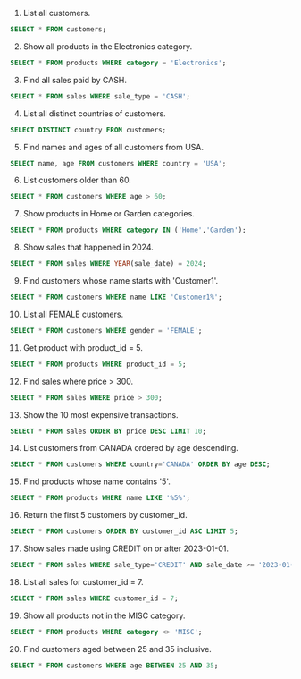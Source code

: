 1. List all customers.
```sql
SELECT * FROM customers;
```

2. Show all products in the Electronics category.
```sql
SELECT * FROM products WHERE category = 'Electronics';
```

3. Find all sales paid by CASH.
```sql
SELECT * FROM sales WHERE sale_type = 'CASH';
```

4. List all distinct countries of customers.
```sql
SELECT DISTINCT country FROM customers;
```

5. Find names and ages of all customers from USA.
```sql
SELECT name, age FROM customers WHERE country = 'USA';
```

6. List customers older than 60.
```sql
SELECT * FROM customers WHERE age > 60;
```

7. Show products in Home or Garden categories.
```sql
SELECT * FROM products WHERE category IN ('Home','Garden');
```

8. Show sales that happened in 2024.
```sql
SELECT * FROM sales WHERE YEAR(sale_date) = 2024;
```

9. Find customers whose name starts with 'Customer1'.
```sql
SELECT * FROM customers WHERE name LIKE 'Customer1%';
```

10. List all FEMALE customers.
```sql
SELECT * FROM customers WHERE gender = 'FEMALE';
```

11. Get product with product_id = 5.
```sql
SELECT * FROM products WHERE product_id = 5;
```

12. Find sales where price > 300.
```sql
SELECT * FROM sales WHERE price > 300;
```

13. Show the 10 most expensive transactions.
```sql
SELECT * FROM sales ORDER BY price DESC LIMIT 10;
```

14. List customers from CANADA ordered by age descending.
```sql
SELECT * FROM customers WHERE country='CANADA' ORDER BY age DESC;
```

15. Find products whose name contains '5'.
```sql
SELECT * FROM products WHERE name LIKE '%5%';
```

16. Return the first 5 customers by customer_id.
```sql
SELECT * FROM customers ORDER BY customer_id ASC LIMIT 5;
```

17. Show sales made using CREDIT on or after 2023-01-01.
```sql
SELECT * FROM sales WHERE sale_type='CREDIT' AND sale_date >= '2023-01-01';
```

18. List all sales for customer_id = 7.
```sql
SELECT * FROM sales WHERE customer_id = 7;
```

19. Show all products not in the MISC category.
```sql
SELECT * FROM products WHERE category <> 'MISC';
```

20. Find customers aged between 25 and 35 inclusive.
```sql
SELECT * FROM customers WHERE age BETWEEN 25 AND 35;
```

